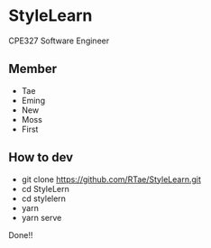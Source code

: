 # StyleLearn
CPE327 Software Engineer
## Member
- Tae
- Eming
- New
- Moss
- First
## How to dev
- git clone https://github.com/RTae/StyleLearn.git
- cd StyleLern
- cd stylelern
- yarn
- yarn serve

Done!!
